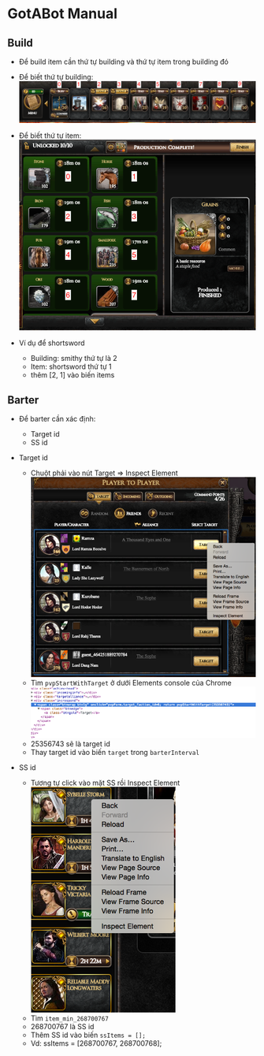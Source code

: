 # GotABot Manual

## Build 
* Để build item cần thứ tự building và thứ tự item trong building 
đó
* Để biết thứ tự building:
![buildings](images/buildings.png)

* Để biết thứ tự item:
![items](images/items.png)

* Ví dụ để  shortsword
    * Building: smithy thứ tự là 2
    * Item: shortsword thứ tự 1
    * thêm [2, 1] vào biến items 

## Barter
* Để barter cần xác định:
    * Target id
    * SS id
    
* Target id
    * Chuột phải vào nút Target => Inspect Element
    ![target-1](images/target-1.png)
    * Tìm `pvpStartWithTarget` ở dưới Elements console của Chrome
    ![target-2](images/target-2.png)
    * 25356743 sẽ là target id
    * Thay target id vào biến `target` trong `barterInterval`
    
* SS id
    * Tương tự click vào mặt SS rồi Inspect Element
    ![ss-1](images/ss-1.png)
    * Tìm `item_min_268700767`
    * 268700767 là SS id
    * Thêm SS id vào biến `ssItems = [];`
    * Vd: ssItems = [268700767, 268700768];